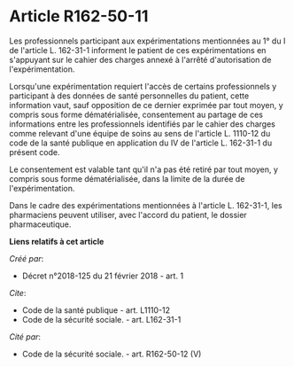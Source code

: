 # Article R162-50-11

Les professionnels participant aux expérimentations mentionnées au 1° du I de l'article L. 162-31-1 informent le patient de
ces expérimentations en s'appuyant sur le cahier des charges annexé à l'arrêté d'autorisation de l'expérimentation. 

Lorsqu'une expérimentation requiert l'accès de certains professionnels y participant à des données de santé personnelles du
patient, cette information vaut, sauf opposition de ce dernier exprimée par tout moyen, y compris sous forme dématérialisée,
consentement au partage de ces informations entre les professionnels identifiés par le cahier des charges comme relevant
d'une équipe de soins au sens de l'article L. 1110-12 du code de la santé publique en application du IV de l'article L.
162-31-1 du présent code. 

Le consentement est valable tant qu'il n'a pas été retiré par tout moyen, y compris sous forme dématérialisée, dans la limite
de la durée de l'expérimentation. 

Dans le cadre des expérimentations mentionnées à l'article L. 162-31-1, les pharmaciens peuvent utiliser, avec l'accord du
patient, le dossier pharmaceutique.

**Liens relatifs à cet article**

_Créé par_:

  - Décret n°2018-125 du 21 février 2018 - art. 1

_Cite_:

  - Code de la santé publique - art. L1110-12
  - Code de la sécurité sociale. - art. L162-31-1

_Cité par_:

  - Code de la sécurité sociale. - art. R162-50-12 (V)
